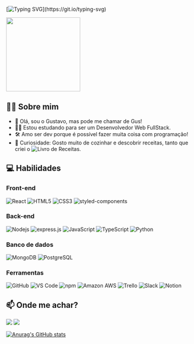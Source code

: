 [![Typing SVG](https://readme-typing-svg.demolab.com/?lines=Olá!+Bem+vindo+ao+meu+perfil!;)](https://git.io/typing-svg)

<img src='https://media.giphy.com/media/bcKmIWkUMCjVm/giphy.gif' width='200"'>

## 👨‍💻 Sobre mim

- 👋 Olá, sou o Gustavo, mas pode me chamar de Gus!
- 👨‍🎓 Estou estudando para ser um Desenvolvedor Web FullStack.
- 🛠️ Amo ser dev porque é possível fazer muita coisa com programação!
- 🌱 Curiosidade: Gosto muito de cozinhar e descobrir receitas, tanto que criei o ![Livro de Receitas]( https://github.com/HidekiGus/livro-de-receitas-back).




## 💻 Habilidades

### Front-end
![React](https://img.shields.io/badge/-React-black?style=for-the-badge&logo=react)
![HTML5](https://img.shields.io/badge/-HTML5-E34F26?style=for-the-badge&logo=html5&logoColor=white)
![CSS3](https://img.shields.io/badge/-CSS3-1572B6?style=for-the-badge&logo=css3)
![styled-components](https://img.shields.io/badge/styled--components-DB7093?style=for-the-badge&logo=styled-components&logoColor=white)

### Back-end
![Nodejs](https://img.shields.io/badge/-Nodejs-black?style=for-the-badge&logo=Node.js)
![express.js](https://img.shields.io/badge/Express.js-000000?style=for-the-badge&logo=express&logoColor=white)
![JavaScript](https://img.shields.io/badge/-JavaScript-black?style=for-the-badge&logo=javascript)
![TypeScript](https://img.shields.io/badge/-TypeScript-007ACC?style=for-the-badge&logo=typescript)
![Python](https://img.shields.io/badge/-Python-black?style=for-the-badge&logo=Python)


### Banco de dados
![MongoDB](https://img.shields.io/badge/-MongoDB-black?style=for-the-badge&logo=mongodb)
![PostgreSQL](https://img.shields.io/badge/-PostgreSQL-336791?style=for-the-badge&logo=postgresql)

### Ferramentas
![GitHub](https://img.shields.io/badge/-GitHub-181717?style=for-the-badge&logo=github)
![VS Code](https://img.shields.io/badge/-Visual%20Studio%20Code-23A9F2?style=for-the-badge&logo=Visual%20Studio%20Code&logoColor=white)
![npm](https://img.shields.io/badge/npm-CB3837?style=for-the-badge&logo=npm&logoColor=white)
![Amazon AWS](https://img.shields.io/badge/Amazon%20AWS-232F3E?style=for-the-badge&logo=amazon-aws)
![Trello](https://img.shields.io/badge/-Trello-0079BF?style=for-the-badge&logo=Trello&logoColor=white)
![Slack](https://img.shields.io/badge/-Slack-E01563?style=for-the-badge&logo=Slack&logoColor=white)
![Notion](https://img.shields.io/badge/-Notion-000000?style=for-the-badge&logo=Notion&logoColor=white)


## 📫 Onde me achar?

<a target="_blank" href="https://www.linkedin.com/in/gustavo-hideki-guenka-vale"><img src="https://img.shields.io/badge/-LinkedIn-0077B5?style=for-the-badge&logo=Linkedin&logoColor=white"></img></a>
<a target="_blank" href="mailto:gustavohidekiguenka@gmail.com"><img src="https://img.shields.io/badge/-Gmail-D14836?style=for-the-badge&logo=Gmail&logoColor=white"></img></a>



[![Anurag's GitHub stats](https://github-readme-stats.vercel.app/api?username=HidekiGus)](https://github.com/anuraghazra/github-readme-stats)



<!---
HidekiGus/HidekiGus is a ✨ special ✨ repository because its `README.md` (this file) appears on your GitHub profile.
You can click the Preview link to take a look at your changes.
--->
